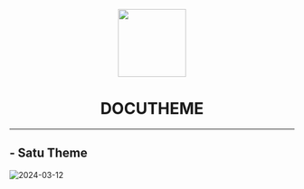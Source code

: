 <p align="center">
<img src="https://i.ibb.co/g3Xvs0X/docutheme.png" widht=120 height=120>
</p>

<h1 align="center">DOCUTHEME</h1>

<hr/>


<h2>- Satu Theme</h2>

<img src="https://i.ibb.co/m4gpBhp/2024-03-12.png" alt="2024-03-12" border="0">
